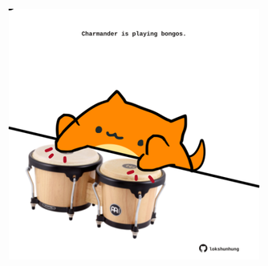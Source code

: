 <!-- built at 18/04/2021, 16:10:20 UTC -->
<p align="center">
  <img width="500" height="500" src="./ReadmeImage.svg">
</p>
